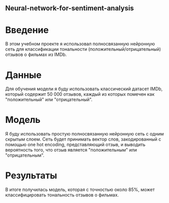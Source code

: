 ## Neural-network-for-sentiment-analysis

# Введение
В этом учебном проекте я использовал полносвязанную нейронную сеть для классификации тональности (положительный/отрицательный) отзывов о фильмах из IMDb.

# Данные
Для обучения модели я буду использовать классический датасет IMDb, который содержит 50 000 отзывов, каждый из которых помечен как "положительный" или "отрицательный".

# Модель
Я буду использовать простую полносвязанную нейронную сеть с одним скрытым слоем. Сеть будет принимать вектор слов, закодированный с помощью one hot encoding, представляющий отзыв, и выводить вероятность того, что отзыв является "положительным" или "отрицательным".

# Результаты
В итоге получилась модель, которая с точностью около 85%, может классифицировать тональность отзывов о фильмах.
